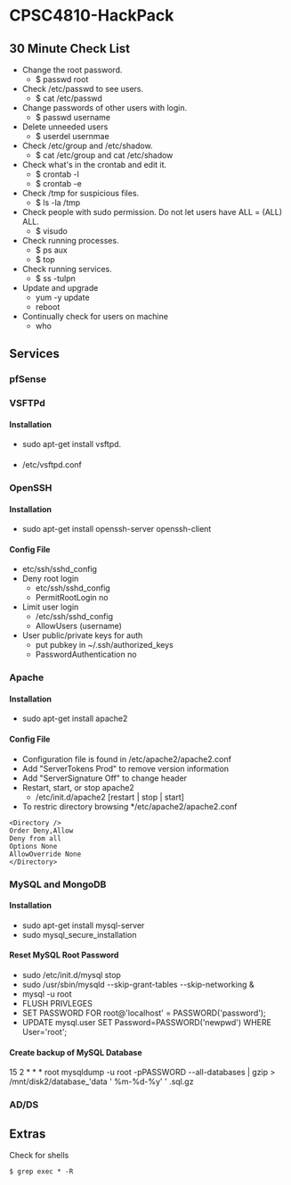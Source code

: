 # CPSC4810-HackPack
## 30 Minute Check List
* Change the root password.
	* $ passwd root
* Check /etc/passwd to see users. 
	* $ cat /etc/passwd
* Change passwords of other users with login.
	* $ passwd username
* Delete unneeded users
	* $ userdel usernmae
* Check /etc/group and /etc/shadow.
	* $ cat /etc/group and cat /etc/shadow
* Check what's in the crontab and edit it.
	* $ crontab -l
	* $ crontab -e
* Check /tmp for suspicious files.
	* $ ls -la /tmp
* Check people with sudo permission. Do not let users have ALL = (ALL) ALL.
	* $ visudo
* Check running processes.
	* $ ps aux
	* $ top
* Check running services.
	* $ ss -tulpn
* Update and upgrade
	* yum -y update
	* reboot
* Continually check for users on machine
	* who
## Services
### pfSense
### VSFTPd
#### Installation
* sudo apt-get install vsftpd.
####
* /etc/vsftpd.conf 
### OpenSSH
#### Installation
* sudo apt-get install openssh-server openssh-client

#### Config File
* etc/ssh/sshd_config
* Deny root login
	* etc/ssh/sshd_config
	* PermitRootLogin no
* Limit user login
	* /etc/ssh/sshd_config
	* AllowUsers (username)
* User public/private keys for auth
	* put pubkey in ~/.ssh/authorized_keys
	* PasswordAuthentication no

### Apache
#### Installation
* sudo apt-get install apache2
#### Config File
* Configuration file is found in /etc/apache2/apache2.conf
* Add "ServerTokens Prod" to remove version information
* Add "ServerSignature Off" to change header
* Restart, start, or stop apache2
	* /etc/init.d/apache2 [restart | stop | start]
* To restric directory browsing
	*/etc/apache2/apache2.conf
 ``` 
<Directory />
Order Deny,Allow
Deny from all
Options None
AllowOverride None
</Directory> 
```
### MySQL and MongoDB
#### Installation
* sudo apt-get install mysql-server
* sudo mysql_secure_installation

#### Reset MySQL Root Password
* sudo /etc/init.d/mysql stop
* sudo /usr/sbin/mysqld --skip-grant-tables --skip-networking &
* mysql -u root
* FLUSH PRIVLEGES
* SET PASSWORD FOR root@'localhost' = PASSWORD('password');
* UPDATE mysql.user SET Password=PASSWORD('newpwd') WHERE User='root';

#### Create backup of MySQL Database
15 2 * * * root mysqldump -u root -pPASSWORD --all-databases | gzip > /mnt/disk2/database_'data ' %m-%d-%y' ' .sql.gz

### AD/DS

## Extras
Check for shells
```
$ grep exec * -R
```
